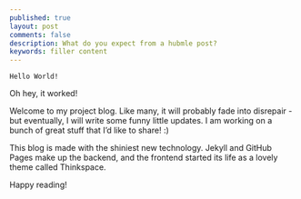 ```yaml
---
published: true
layout: post
comments: false
description: What do you expect from a hubmle post?
keywords: filler content
---
```



    Hello World!

Oh hey, it worked!

Welcome to my project blog. Like many, it will probably fade into disrepair - but eventually, I will write some funny little updates. I am working on a bunch of great stuff that I’d like to share! :)

This blog is made with the shiniest new technology. Jekyll and GitHub Pages make up the backend, and the frontend started its life as a lovely theme called Thinkspace.

Happy reading!
